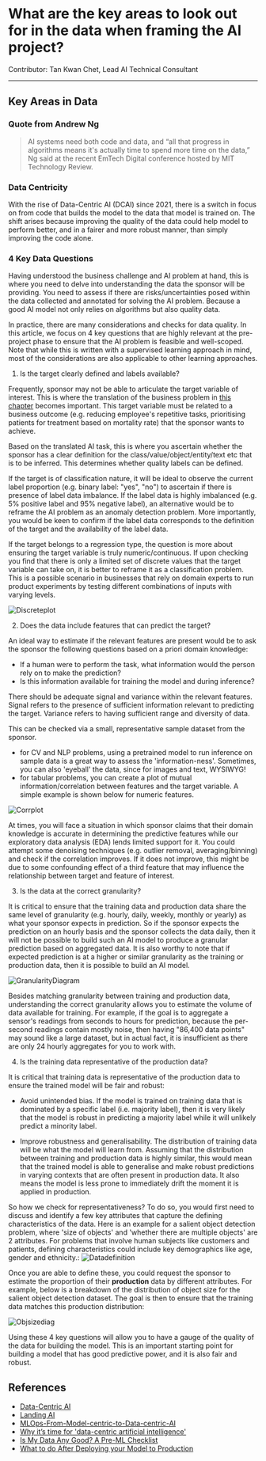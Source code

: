 # What are the key areas to look out for in the data when framing the AI project?
Contributor: Tan Kwan Chet, Lead AI Technical Consultant

---
## Key Areas in Data

### Quote from Andrew Ng
> AI systems need both code and data, and “all that progress in algorithms means it's actually time to spend more time on the data,” Ng said at the recent EmTech Digital conference hosted by MIT Technology Review.

### Data Centricity
With the rise of Data-Centric AI (DCAI) since 2021, there is a switch in focus on from code that builds the model to the data that model is trained on. The shift arises because improving the quality of the data could help model to perform better, and in a fairer and more robust manner, than simply improving the code alone. 

### 4 Key Data Questions
Having understood the business challenge and AI problem at hand, this is where you need to delve into understanding the data the sponsor will be providing. You need to assess if there are risks/uncertainties posed within the data collected and annotated for solving the AI problem. Because a good AI model not only relies on algorithms but also quality data.

In practice, there are many considerations and checks for data quality. In this article, we focus on 4 key questions that are highly relevant at the pre-project phase to ensure that the AI problem is feasible and well-scoped. Note that while this is written with a supervised learning approach in mind, most of the considerations are also applicable to other learning approaches.

1. Is the target clearly defined and labels available?

Frequently, sponsor may not be able to articulate the target variable of interest. This is where the translation of the business problem in [this chapter](https://aisingapore.github.io/handbook-staging/book/1-pre-project-phase/business_challenge_2_ai_problem.html) becomes important.  This target variable must be related to a business outcome (e.g. reducing employee's repetitive tasks, prioritising patients for treatment based on mortality rate) that the sponsor wants to achieve.

Based on the translated AI task, this is where you ascertain whether the sponsor has a clear definition for the class/value/object/entity/text etc that is to be inferred. This determines whether quality labels can be defined. 

If the target is of classification nature, it will be ideal to observe the current label proportion (e.g. binary label: "yes", "no") to ascertain if there is presence of label data imbalance. If the label data is highly imbalanced (e.g. 5% positive label and 95% negative label), an alternative would be to reframe the AI problem as an anomaly detection problem. More importantly, you would be keen to confirm if the label data corresponds to the definition of the target and the availability of the label data. 

If the target belongs to a regression type, the question is more about ensuring the target variable is truly numeric/continuous. If upon checking you find that there is only a limited set of discrete values that the target variable can take on, it is better to reframe it as a classification problem. This is a possible scenario in businesses that rely on domain experts to run product experiments by testing different combinations of inputs with varying levels.

![Discreteplot](../assets/images/charts/discreteplot_chart.png)  

2. Does the data include features that can predict the target?

An ideal way to estimate if the relevant features are present would be to ask the sponsor the following questions based on a priori domain knowledge: 

- If a human were to perform the task, what information would the person rely on to make the prediction? 
- Is this information available for training the model and during inference?

There should be adequate signal and variance within the relevant features. Signal refers to the presence of sufficient information relevant to predicting the target. Variance refers to having sufficient range and diversity of data.

This can be checked via a small, representative sample dataset from the sponsor.

- for CV and NLP problems, using a pretrained model to run inference on sample data is a great way to assess the 'information-ness'. Sometimes, you can also 'eyeball' the data, since for images and text, WYSIWYG!
- for tabular problems, you can create a plot of mutual information/correlation between features and the target variable. A simple example is shown below for numeric features.

![Corrplot](../assets/images/charts/corrplot_chart.png)  

At times, you will face a situation in which sponsor claims that their domain knowledge is accurate in determining the predictive features while our exploratory data analysis (EDA) lends limited support for it. You could attempt some denoising techniques (e.g. outlier removal, averaging/binning) and check if the correlation improves. If it does not improve, this might be due to some confounding effect of a third feature that may influence the relationship between target and feature of interest. 

3. Is the data at the correct granularity?

It is critical to ensure that the training data and production data share the same level of granularity (e.g. hourly, daily, weekly, monthly or yearly) as what your sponsor expects in prediction. So if the sponsor expects the prediction on an hourly basis and the sponsor collects the data daily, then it will not be possible to build such an AI model to produce a granular prediction based on aggregated data. It is also worthy to note that if expected prediction is at a higher or similar granularity as the training or production data, then it is possible to build an AI model. 

![GranularityDiagram](../assets/images/diagrams/granularity_diagram.jpg)  

Besides matching granularity between training and production data, understanding the correct granularity allows you to estimate the volume of data available for training. For example, if the goal is to aggregate a sensor's readings from seconds to hours for prediction, because the per-second readings contain mostly noise, then having "86,400 data points" may sound like a large dataset, but in actual fact, it is insufficient as there are only 24 hourly aggregates for you to work with.

4. Is the training data representative of the production data?

It is critical that training data is representative of the production data to ensure the trained model will be fair and robust:

- Avoid unintended bias. If the model is trained on training data that is dominated by a specific label (i.e. majority label), then it is very likely that the model is robust in predicting a majority label while it will unlikely predict a minority label. 

- Improve robustness and generalisability. The distribution of training data will be what the model will learn from. Assuming that the distribution between training and production data is highly similar, this would mean that the trained model is able to generalise and make robust predictions in varying contexts that are often present in production data. It also means the model is less prone to immediately drift the moment it is applied in production.

So how we check for representativeness? To do so, you would first need to discuss and identify a few key attributes that capture the defining characteristics of the data. Here is an example for a salient object detection problem, where 'size of objects' and 'whether there are multiple objects' are 2 attributes. For problems that involve human subjects like customers and patients, defining characteristics could include key demographics like age, gender and ethnicity.:
![Datadefinition](../assets/images/diagrams/data_definition_diagram.jpg)

Once you are able to define these, you could request the sponsor to estimate the proportion of their **production** data by different attributes. For example, below is a breakdown of the distribution of object size for the salient object detection dataset. The goal is then to ensure that the training data matches this production distribution:

![Objsizediag](../assets/images/diagrams/objsize_diagram.jpg)  

Using these 4 key questions will allow you to have a gauge of the quality of the data for building the model. This is an important starting point for building a model that has good predictive power, and it is also fair and robust.


## References 
- [Data-Centric AI](https://datacentricai.org)
- [Landing AI](https://landing.ai/data-centric-ai/)
- [MLOps-From-Model-centric-to-Data-centric-AI](https://www.deeplearning.ai/wp-content/uploads/2021/06/MLOps-From-Model-centric-to-Data-centric-AI.pdf)
- [Why it’s time for 'data-centric artificial intelligence'](https://mitsloan.mit.edu/ideas-made-to-matter/why-its-time-data-centric-artificial-intelligence)
- [Is My Data Any Good? A Pre-ML Checklist](https://services.google.com/fh/files/blogs/data-prep-checklist-ml-bd-wp-v2.pdf)
- [What to do After Deploying your Model to Production](https://www.analyticsvidhya.com/blog/2022/04/what-to-do-after-deploying-your-model-to-production/)